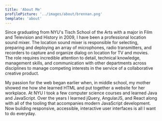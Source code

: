 ```yaml
---
title: 'About Me'
profilePicture: '../images/about/brennan.png'
template: 'about'
---
```

Since graduating from NYU's Tisch School of the Arts with a major in Film and Television and History in 2009, I have been a professional location sound mixer. The location sound mixer is responsible for selecting, preparing and deploying an array of microphones, radio transmitters, and recorders to capture and organize dialog on location for TV and movies. The role requires incredible attention to detail, technical knowledge, management skills, and communication with other departments across disciplines to manage competing interests in the service of a collaborative creative product.

My passion for the web began earlier when, in middle school, my mother showed me how she learned HTML and put together a website for her workplace. At NYU I took a few computer science courses and learned Java and JavaScript. Over the years I learned jQuery, AngularJS, and React along with all of the tooling that accompanies modern JavaScript development. Now building responsive, accessible, interactive user interfaces is all I want to do everyday.